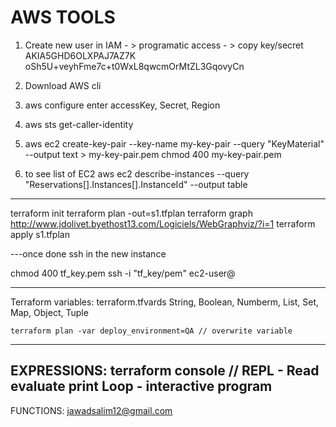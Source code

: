 # AWS TOOLS
  1) Create new user in IAM - > programatic access - > copy key/secret AKIA5GHD6OLXPAJ7AZ7K	oSh5U+veyhFme7c+t0WxL8qwcmOrMtZL3GqovyCn
  2) Download AWS cli 
  3) aws configure
    enter accessKey, Secret, Region
  4) aws sts get-caller-identity
  5) aws ec2 create-key-pair --key-name my-key-pair --query "KeyMaterial" --output text > my-key-pair.pem
     chmod 400 my-key-pair.pem

 6) to see list of EC2
aws ec2 describe-instances --query "Reservations[].Instances[].InstanceId" --output table


----------------
terraform init
terraform plan -out=s1.tfplan
terraform graph
    http://www.jdolivet.byethost13.com/Logiciels/WebGraphviz/?i=1
terraform apply s1.tfplan 

---once done ssh in the new instance

chmod 400 tf_key.pem
ssh -i "tf_key/pem" ec2-user@<new intance dns> 

-----------------


Terraform variables: terraform.tfvards
    String, Boolean, Numberm, List, Set, Map, Object, Tuple 

    terraform plan -var deploy_environment=QA // overwrite variable


-------------
EXPRESSIONS:
terraform console // REPL - Read evaluate print Loop - interactive program
------------

FUNCTIONS:
jawadsalim12@gmail.com


